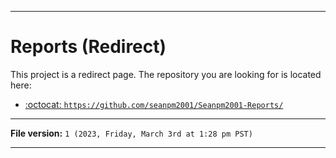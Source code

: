 
***

# Reports (Redirect)

This project is a redirect page. The repository you are looking for is located here:

- [:octocat: `https://github.com/seanpm2001/Seanpm2001-Reports/`](https://github.com/seanpm2001/Seanpm2001-Reports/)

***

**File version:** `1 (2023, Friday, March 3rd at 1:28 pm PST)`

***
